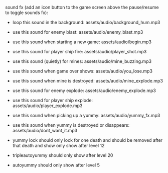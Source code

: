 sound fx (add an icon button to the game screen above the pause/resume to toggle sounds fx):
- loop this sound in the background: assets/audio/background_hum.mp3
- use this sound for enemy blast: assets/audio/enemy_blast.mp3
- use this sound when starting a new game: assets/audio/begin.mp3
- use this sound for player ship fire: assets/audio/player_shot.mp3
- use this sound (quietly) for mines: assets/audio/mine_buzzing.mp3
- use this sound when game over shows: assets/audio/you_lose.mp3
- use this sound when mine is destroyed: assets/audio/mine_explode.mp3
- use this sound for enemy explode: assets/audio/enemy_explode.mp3
- use this sound for player ship explode: assets/audio/player_explode.mp3
- use this sound when picking up a yummy: assets/audio/yummy_fx.mp3
- use this sound when yummy is destroyed or disappears: assets/audio/dont_want_it.mp3




- yummy lock should only lock for one death and should be removed after that death and show only show after level 12
- tripleautoyummy should only show after level 20
- autoyummy should only show after level 5
